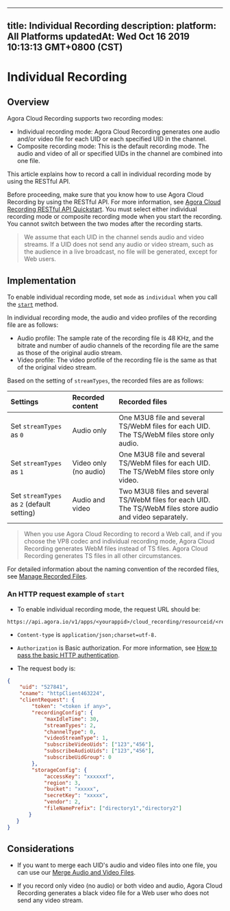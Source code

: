 
---
title: Individual Recording
description: 
platform: All Platforms
updatedAt: Wed Oct 16 2019 10:13:13 GMT+0800 (CST)
---
# Individual Recording
## Overview

Agora Cloud Recording supports two recording modes:

- Individual recording mode: Agora Cloud Recording generates one audio and/or video file for each UID or each specified UID in the channel.
- Composite recording mode: This is the default recording mode. The audio and video of all or specified UIDs in the channel are combined into one file.

This article explains how to record a call in individual recording mode by using the RESTful API.

Before proceeding, make sure that you know how to use Agora Cloud Recording by using the RESTful API. For more information, see [Agora Cloud Recording RESTful API Quickstart](../../en/cloud-recording/cloud_recording_rest.md). You must select either individual recording mode or composite recording mode when you start the recording. You cannot switch between the two modes after the recording starts.

> We assume that each UID in the channel sends audio and video streams. If a UID does not send any audio or video stream, such as the audience in a live broadcast, no file will be generated, except for Web users.

## Implementation

To enable individual recording mode, set `mode` as `individual` when you call the [`start`](../../en/cloud-recording/cloud_recording_api_rest.md) method.

In individual recording mode, the audio and video profiles of the recording file are as follows:

-  Audio profile: The sample rate of the recording file is 48 KHz, and the bitrate and number of audio channels of the recording file are the same as those of the original audio stream.
-  Video profile: The video profile of the recording file is the same as that of the original video stream.

Based on the setting of `streamTypes`, the recorded files are as follows:

| Settings                                   | Recorded content      | Recorded files                                               |
| :----------------------------------------- | :-------------------- | :----------------------------------------------------------- |
| Set `streamTypes` as `0`                   | Audio only            | One M3U8 file and several TS/WebM files for each UID. The TS/WebM files store only audio. |
| Set `streamTypes` as `1`                   | Video only (no audio) | One M3U8 file and several TS/WebM files for each UID. The TS/WebM files store only video. |
| Set `streamTypes` as `2` (default setting) | Audio and video       | Two M3U8 files and several TS/WebM files for each UID. The TS/WebM files store audio and video separately. |

> When you use Agora Cloud Recording to record a Web call, and if you choose the VP8 codec and individual recording mode, Agora Cloud Recording generates WebM files instead of TS files. Agora Cloud Recording generates TS files in all other circumstances.

For detailed information about the naming convention of the recorded files, see [Manage Recorded Files](../../en/cloud-recording/cloud_recording_manage_files.md).

### An HTTP request example of `start`

- To enable individual recording mode, the request URL should be: 

```
https://api.agora.io/v1/apps/<yourappid>/cloud_recording/resourceid/<resourceid>/mode/individual/start
```

- `Content-type` is `application/json;charset=utf-8.`

- `Authorization` is Basic authorization. For more information, see [How to pass the basic HTTP authentication](https://docs.agora.io/en/faq/restful_authentication).

- The request body is:

```json
{
    "uid": "527841",
    "cname": "httpClient463224",
    "clientRequest": {
        "token": "<token if any>",
        "recordingConfig": {
            "maxIdleTime": 30,
            "streamTypes": 2,
            "channelType": 0, 
            "videoStreamType": 1, 
            "subscribeVideoUids": ["123","456"], 
            "subscribeAudioUids": ["123","456"],
            "subscribeUidGroup": 0
        }, 
        "storageConfig": {
            "accessKey": "xxxxxxf",
            "region": 3,
            "bucket": "xxxxx",
            "secretKey": "xxxxx",
            "vendor": 2,
            "fileNamePrefix": ["directory1","directory2"]
       }
   }
}
```

## Considerations

- If you want to merge each UID's audio and video files into one file, you can use our [Merge Audio and Video Files](../../en/cloud-recording/cloud_recording_merge_files.md).

- If you record only video (no audio) or both video and audio, Agora Cloud Recording generates a black video file for a Web user who does not send any video stream.
